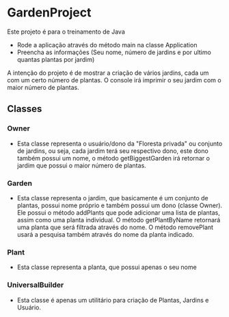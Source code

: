 # GardenProject
Este projeto é para o treinamento de Java
- Rode a aplicação através do método main na classe Application
- Preencha as informações (Seu nome, número de jardins e por ultimo quantas plantas por jardim)

A intenção do projeto é de mostrar a criação de vários jardins, cada um com um certo número de plantas. O console irá imprimir o seu jardim com o maior número de plantas.

## Classes
### Owner
- Esta classe representa o usuário/dono da "Floresta privada" ou conjunto de jardins, ou seja, cada jardim terá seu respectivo dono, este dono também possui um nome, o método getBiggestGarden irá retornar o jardim que possui o maior número de plantas.
### Garden
- Esta classe representa o jardim, que basicamente é um conjunto de plantas, possui nome próprio  e também possui um dono (classe Owner). Ele possui o método addPlants que pode adicionar uma lista de plantas, assim como uma planta individual. O método getPlantByName retornará uma planta que será filtrada através do nome. O método removePlant usará a pesquisa também através do nome da planta indicado.
### Plant
- Esta classe representa a planta, que possui apenas o seu nome
### UniversalBuilder
- Esta classe é apenas um utilitário para criação de Plantas, Jardins e Usuário.
